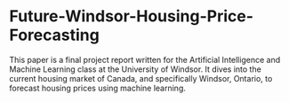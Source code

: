 # Future-Windsor-Housing-Price-Forecasting
This paper is a final project report written for the Artificial Intelligence and Machine Learning class at the University of Windsor. It dives into the current housing market of Canada, and specifically Windsor, Ontario, to forecast housing prices using machine learning.
